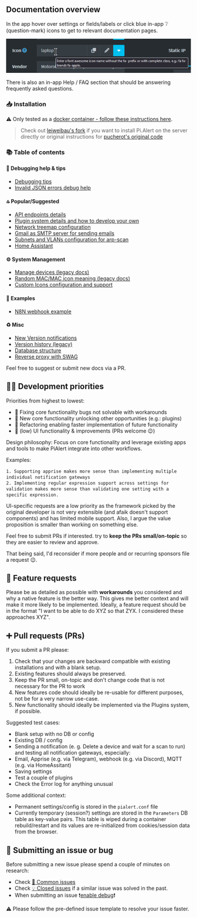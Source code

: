 ## Documentation overview

In the app hover over settings or fields/labels or click blue in-app ❔ (question-mark) icons to get to relevant documentation pages.

![In-app help](/docs/img/GENERAL/in-app-help.png)

There is also an in-app Help / FAQ section that should be answering frequently asked questions.

### 📥 Installation

 ⚠ Only tested as a [docker container - follow these instructions here](https://github.com/jokob-sk/Pi.Alert/blob/main/dockerfiles/README.md). 
 > Check out [leiweibau's fork](https://github.com/leiweibau/Pi.Alert/) if you want to install Pi.Alert on the server directly or original instructions for [pucherot's original code](https://github.com/pucherot/Pi.Alert/)


### 📚 Table of contents

#### 🐛 Debugging help & tips

- [Debugging tips](/docs/DEBUG_TIPS.md)
- [Invalid JSON errors debug help](/docs/DEBUG_INVALID_JSON.md)

#### 🔝 Popular/Suggested

- [API endpoints details](/docs/API.md)
- [Plugin system details and how to develop your own](/front/plugins/README.md)
- [Network treemap configuration](/docs/NETWORK_TREE.md)
- [Gmail as SMTP server for sending emails](/docs/SMTP_GMAIL.md)
- [Subnets and VLANs configuration for arp-scan](/docs/SUBNETS.md)
- [Home Assistant](/docs/HOME_ASSISTANT.md)

#### ⚙ System Management

- [Manage devices (legacy docs)](/docs/DEVICE_MANAGEMENT.md)
- [Random MAC/MAC icon meaning (legacy docs)](/docs/RANDOM_MAC.md)
- [Custom Icons configuration and support](/docs/ICONS.md)

#### 🔎 Examples

- [N8N webhook example](/docs/WEBHOOK_N8N.md)

#### ♻ Misc

- [New Version notifications](/docs/VERSIONS.md)
- [Version history (legacy)](/docs/VERSIONS_HISTORY.md)
- [Database structure](/docs/DATABASE.md)
- [Reverse proxy with SWAG](/docs/REVERSE_PROXY.md)

Feel free to suggest or submit new docs via a PR. 

## 👨‍💻 Development priorities

Priorities from highest to lowest:

* 🔼 Fixing core functionality bugs not solvable with workarounds
* 🔵 New core functionality unlocking other opportunities (e.g.: plugins) 
* 🔵 Refactoring enabling faster implementation of future functionality 
* 🔽 (low) UI functionality & improvements (PRs welcome 😉)

Design philosophy: Focus on core functionality and leverage existing apps and tools to make PiAlert integrate into other workflows. 

Examples: 

    1. Supporting apprise makes more sense than implementing multiple individual notification gateways
    2. Implementing regular expression support across settings for validation makes more sense than validating one setting with a specific expression. 

UI-specific requests are a low priority as the framework picked by the original developer is not very extensible (and afaik doesn't support components) and has limited mobile support. Also, I argue the value proposition is smaller than working on something else.

Feel free to submit PRs if interested. try to **keep the PRs small/on-topic** so they are easier to review and approve. 

That being said, I'd reconsider if more people and or recurring sponsors file a request 😉.

## 🙏 Feature requests

Please be as detailed as possible with **workarounds** you considered and why a native feature is the better way. This gives me better context and will make it more likely to be implemented. Ideally, a feature request should be in the format "I want to be able to do XYZ so that ZYX. I considered these approaches XYZ".

## ➕ Pull requests (PRs)

If you submit a PR please:

1. Check that your changes are backward compatible with existing installations and with a blank setup. 
2. Existing features should always be preserved. 
3. Keep the PR small, on-topic and don't change code that is not necessary for the PR to work
4. New features code should ideally be re-usable for different purposes, not be for a very narrow use-case.
5. New functionality should ideally be implemented via the Plugins system, if possible.

Suggested test cases:

- Blank setup with no DB or config
- Existing DB / config
- Sending a notification (e. g. Delete a device and wait for a scan to run) and testing all notification gateways, especially:
-   Email, Apprise (e.g. via Telegram), webhook (e.g. via Discord), MQTT (e.g. via HomeAssitant)
- Saving settings
- Test a couple of plugins
- Check the Error log for anything unusual

Some additional context:

* Permanent settings/config is stored in the `pialert.conf` file
* Currently temporary (session?) settings are stored in the `Parameters` DB table as key-value pairs. This table is wiped during a container rebuild/restart and its values are re-initialized from cookies/session data from the browser. 

## 🐛 Submitting an issue or bug

Before submitting a new issue please spend a couple of minutes on research:

* Check [🛑 Common issues](https://github.com/jokob-sk/Pi.Alert/tree/main/dockerfiles#-common-issues) 
* Check [💡 Closed issues](https://github.com/jokob-sk/Pi.Alert/issues?q=is%3Aissue+is%3Aclosed) if a similar issue was solved in the past.
* When submitting an issue ❗[enable debug](https://github.com/jokob-sk/Pi.Alert/blob/main/docs/DEBUG_TIPS.md)❗

⚠ Please follow the pre-defined issue template to resolve your issue faster.
